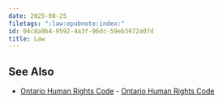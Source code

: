 ```yaml
---
date: 2025-08-25
filetags: ":law:epubnote:index:"
id: 04c8a9b4-9592-4a3f-96dc-59eb3972a07d
title: Law
---
```


## See Also

- [Ontario Human Rights Code](../340-law-ontario-human-rights-code) -
  [Ontario Human Rights Code](id:ce203fcc-4c21-4fc9-ba98-6cbe00eb8f0f)
